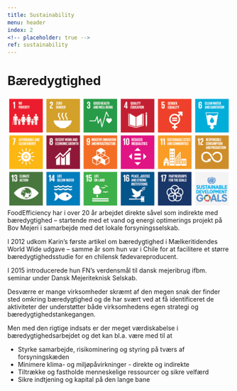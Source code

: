 ```yaml
---
title: Sustainability
menu: header
index: 2
<!-- placeholder: true -->
ref: sustainability
---
```


# Bæredygtighed

![Sustainability image](/assets/images/SDG.png#pull-right#w360)
FoodEfficiency har i over 20 år arbejdet direkte såvel som indirekte med bæredygtighed – startende med et vand og energi optimerings projekt på Bov Mejeri i samarbejde med det lokale forsyningsselskab.

I 2012 udkom Karin’s første artikel om bæredygtighed i Mælkeritidendes World Wide udgave – samme år som hun var i Chile for at facilitere et større bæredygtighedsstudie for en chilensk fødevareproducent. 

I 2015 introducerede hun FN’s verdensmål til dansk mejeribrug ifbm. seminar under Dansk Mejeriteknisk Selskab.

Desværre er mange virksomheder skræmt af den megen snak der finder sted omkring bæredygtighed og de har svært ved at få identificeret de aktiviteter der understøtter både virksomhedens egen strategi og bæredygtighedstankegangen. 

Men med den rigtige indsats er der meget værdiskabelse i bæredygtighedsarbejdet og det kan bl.a. være med til at 
*	Styrke samarbejde, risikominering og styring på tværs af forsyningskæden 
*	Minimere klima- og miljøpåvirkninger - direkte og indirekte 
*	Tiltrække og fastholde menneskelige ressourcer og sikre velfærd
*	Sikre indtjening og kapital på den lange bane 
